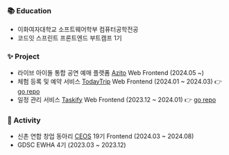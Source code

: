 ### 📚 Education
* 이화여자대학교 소프트웨어학부 컴퓨터공학전공
* 코드잇 스프린트 프론트엔드 부트캠프 1기 
### ✨ Project
* 라이브 아이돌 통합 공연 예매 플랫폼 [Azito](https://azito.kr/) Web Frontend (2024.05 ~) 
* 체험 등록 및 예약 서비스 [TodayTrip](https://today-trip.vercel.app/) Web Frontend (2024.01 ~ 2024.03) 👉 [go repo](https://github.com/TripTripNow/TodayTrip)
* 일정 관리 서비스 [Taskify](https://taskify-harigari.vercel.app/) Web Frontend (2023.12 ~ 2024.01) 👉 [go repo](https://github.com/harigari/taskify)
### 🚀 Activity
* 신촌 연합 창업 동아리 [CEOS](https://ceos-sinchon.com/) 19기 Frontend (2024.03 ~ 2024.08)
* GDSC EWHA 4기 (2023.03 ~ 2023.12)

   
